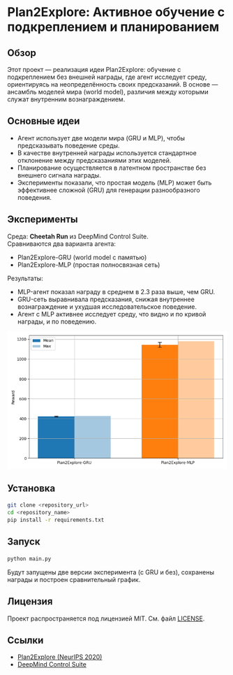 # Plan2Explore: Активное обучение с подкреплением и планированием

## Обзор

Этот проект — реализация идеи Plan2Explore: обучение с подкреплением без внешней награды, где агент исследует среду, ориентируясь на неопределённость своих предсказаний. В основе — ансамбль моделей мира (world model), различия между которыми служат внутренним вознаграждением.

## Основные идеи

- Агент использует две модели мира (GRU и MLP), чтобы предсказывать поведение среды.
- В качестве внутренней награды используется стандартное отклонение между предсказаниями этих моделей.
- Планирование осуществляется в латентном пространстве без внешнего сигнала награды.
- Эксперименты показали, что простая модель (MLP) может быть эффективнее сложной (GRU) для генерации разнообразного поведения.

## Эксперименты

Среда: **Cheetah Run** из DeepMind Control Suite.  
Сравниваются два варианта агента:
- Plan2Explore-GRU (world model с памятью)
- Plan2Explore-MLP (простая полносвязная сеть)

Результаты:
- MLP-агент показал награду в среднем в 2.3 раза выше, чем GRU.
- GRU-сеть выравнивала предсказания, снижая внутреннее вознаграждение и ухудшая исследовательское поведение.
- Агент с MLP активнее исследует среду, что видно и по кривой награды, и по поведению.

![Сравнение Plan2Explore с другими моделями](results/comparison.png)

## Установка

```bash
git clone <repository_url>
cd <repository_name>
pip install -r requirements.txt
```

## Запуск

```bash
python main.py
```

Будут запущены две версии эксперимента (с GRU и без), сохранены награды и построен сравнительный график.

## Лицензия

Проект распространяется под лицензией MIT. См. файл [LICENSE](LICENSE).

## Ссылки

- [Plan2Explore (NeurIPS 2020)](https://arxiv.org/abs/2005.05960)
- [DeepMind Control Suite](https://arxiv.org/abs/1801.00690)
